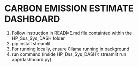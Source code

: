 # CARBON EMISSION ESTIMATE DASHBOARD

1. Follow instruction in README.md file containted within the HP_Sus_Sys_DASH folder
2. pip install streamlit
3. For running locally, ensure Ollama running in background
4. run command (inside HP_Dus_Sys_DASH): streamlit run app/dashboard.py)
